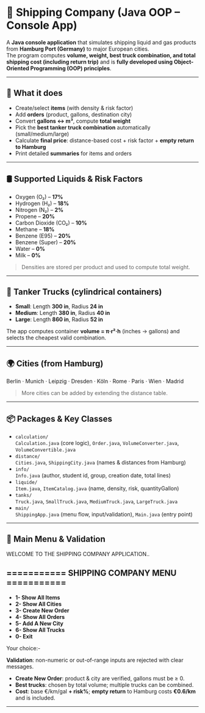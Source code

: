 # 🚚 Shipping Company (Java OOP – Console App)

A **Java console application** that simulates shipping liquid and gas products from **Hamburg Port (Germany)** to major European cities.  
The program computes **volume, weight, best truck combination, and total shipping cost (including return trip)** and is **fully developed using Object-Oriented Programming (OOP) principles**.

---

## 📌 What it does

- Create/select **items** (with density & risk factor)
- Add **orders** (product, gallons, destination city)
- Convert **gallons ↔ m³**, compute **total weight**
- Pick the **best tanker truck combination** automatically (small/medium/large)
- Calculate **final price**: distance-based cost + risk factor + **empty return to Hamburg**
- Print detailed **summaries** for items and orders

---

## 🛢️ Supported Liquids & Risk Factors

- Oxygen (O₂) – **17%**
- Hydrogen (H₂) – **18%**
- Nitrogen (N₂) – **2%**
- Propene – **20%**
- Carbon Dioxide (CO₂) – **10%**
- Methane – **18%**
- Benzene (E95) – **20%**
- Benzene (Super) – **20%**
- Water – **0%**
- Milk – **0%**

> Densities are stored per product and used to compute total weight.

---

## 🚛 Tanker Trucks (cylindrical containers)

- **Small**: Length **300 in**, Radius **24 in**
- **Medium**: Length **380 in**, Radius **40 in**
- **Large**: Length **860 in**, Radius **52 in**

The app computes container **volume = π·r²·h** (inches → gallons) and selects the cheapest valid combination.

---

## 🌍 Cities (from Hamburg)

Berlin · Munich · Leipzig · Dresden · Köln · Rome · Paris · Wien · Madrid

> More cities can be added by extending the distance table.

---

## 📦 Packages & Key Classes

- `calculation/`  
  `Calculation.java` (core logic), `Order.java`, `VolumeConverter.java`, `VolumeConvertible.java`
- `distance/`  
  `Cities.java`, `ShippingCity.java` (names & distances from Hamburg)
- `info/`  
  `Info.java` (author, student id, group, creation date, total lines)
- `liquide/`  
  `Item.java`, `ItemCatalog.java` (name, density, risk, quantityGallon)
- `tanks/`  
  `Truck.java`, `SmallTruck.java`, `MediumTruck.java`, `LargeTruck.java`
- `main/`  
  `ShippingApp.java` (menu flow, input/validation), `Main.java` (entry point)

---

## 🧭 Main Menu & Validation

WELCOME TO THE SHIPPING COMPANY APPLICATION..

## =========== SHIPPING COMPANY MENU ===========
- **1- Show All Items**
- **2- Show All Cities**
- **3- Create New Order**
- **4- Show All Orders**
- **5- Add A New City**
- **6- Show All Trucks**
- **0- Exit**

Your choice:-

**Validation**: non-numeric or out-of-range inputs are rejected with clear messages.

- **Create New Order**: product & city are verified, gallons must be ≥ 0.
- **Best trucks**: chosen by total volume; multiple trucks can be combined.
- **Cost**: base €/km/gal **+ risk%**; **empty return** to Hamburg costs **€0.6/km** and is included.

---
